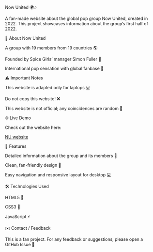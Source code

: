 Now United 🌍🎶

A fan-made website about the global pop group Now United, created in 2022. This project showcases information about the group’s first half of 2022.

🔹 About Now United

A group with 19 members from 19 countries 🌎

Founded by Spice Girls’ manager Simon Fuller 🎤

International pop sensation with global fanbase 💖

⚠️ Important Notes

This website is adapted only for laptops 💻

Do not copy this website! ❌

This website is not official; any coincidences are random 🛑

🌐 Live Demo

Check out the website here:

[NU website](https://veronikaleb.github.io/NowUnited_website)

🎨 Features

Detailed information about the group and its members 📰

Clean, fan-friendly design 🎨

Easy navigation and responsive layout for desktop 💻

🛠️ Technologies Used

HTML5 📄

CSS3 🎨

JavaScript ⚡

✉️ Contact / Feedback

This is a fan project. For any feedback or suggestions, please open a GitHub Issue 💌
